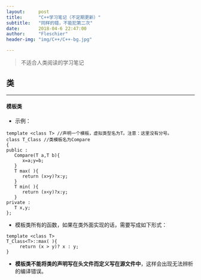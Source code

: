 ```yaml
---
layout:     post
title:      "C++学习笔记（不定期更新）"
subtitle:   "同样的错，不能犯第二次"
date:       2018-04-6 22:47:00
author:     "Fleschier"
header-img: "img/C++/C++-bg.jpg"

---
```


>不适合人类阅读的学习笔记

## 类
---

#### 模板类

- 示例：

```
template <class T> //声明一个模板，虚拟类型名为T。注意：这里没有分号。  
class T_Class //类模板名为Compare  
{  
public :  
   Compare(T a,T b){  
      x=a;y=b;  
   }  
   T max( ){  
      return (x>y)?x:y;  
   }  
   T min( ){  
      return (x<y)?x:y;  
   }  
private :  
   T x,y;  
};  
```

- 模板类所有的函数，如果在类外面实现的话，需要写成如下形式：

```
template <class T> 
T_Class<T>::max( ){  
     return (x > y)? x : y;  
}  
```

- **模板类不能将类的声明写在头文件而定义写在源文件中**，这样会出现无法辨析的编译错误。